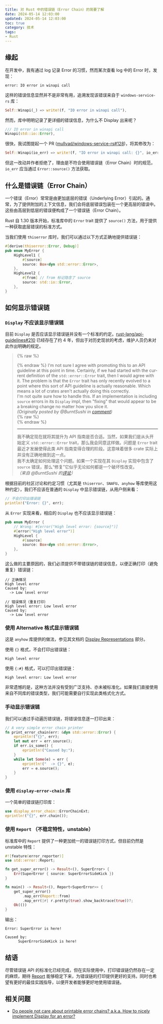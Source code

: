 ```yaml
---
title: 对 Rust 中的错误链（Error Chain）的简要了解
date: 2024-05-14 12:03:00
updated: 2024-05-14 12:03:00
toc: true
category: 技术
tags:
- Rust
---
```

## 缘起
在开发中，我有通过 log 记录 Error 的习惯，然而某次查看 log 中的 Error 时，发现：
```log
error: IO error in winapi call
```

这样的错误信息显然并不是非常有用，追溯发现该错误来自于 `windows-service-rs` 库：
```rust
Self::Winapi(_) => write!(f, "IO error in winapi call"),
```

然而，库中明明记录了更详细的错误信息，为什么不 Display 出来呢？

```rust
/// IO error in winapi call
Winapi(std::io::Error),
```

很快，我试图提起一个 PR \([mullvad/windows-service-rs#128](https://github.com/mullvad/windows-service-rs/pull/128)\)，将其修改为：
```rust
Self::Winapi(io_err) => write!(f, "IO error in winapi call: {}", io_err),
```

但这一改动并作者拒绝了，理由是不符合使用错误链（Error Chain）时的规范，`io_err` 应当通过 `Error::source()` 方法获取。

## 什么是错误链（Error Chain）
一个错误（Error）常常是由更加底层的错误（Underlying Error）引起的。通常，为了提供附加的上下文信息，我们会将底层错误包装在一个更高层的错误中。这些由高层到低层的错误便构成了一个错误链（Error Chain）。

Rust 自 1.30 版本开始，标准库中的 `Error` trait 提供了 `source()` 方法，用于提供一种获取底层错误的标准方式。

当我们使用 `thiserror` 库时，我们可以通过以下方式正确地提供错误链：
```rust
#[derive(thiserror::Error, Debug)]
pub enum MyError {
    HighLevel1 {
        #[source]
        source: Box<dyn std::error::Error>,
    },
    HighLevel2 {
        #[from] // from 标记隐含了 source
        source: std::io::Error,
    },
}
```

## 如何显示错误链
### `Display` 不应该显示错误链
目前 `Display` 是否应该显示错误链并没有一个标准的约定。[rust-lang/api-guidelines#210](https://github.com/rust-lang/api-guidelines/pull/210) 已经存在了约 4 年，但出于对历史现状的考虑，维护人员仍未对此作出明确的规定。
> {% raw %}<div lang="en">{% endraw %}
> I'm not sure I agree with promoting this to an API guideline at this point in time. Certainly, if we had started with the current definition of the `std::error::Error` trait, then I would agree with it. The problem is that the `Error` trait has only recently evolved to a point where this sort of API guideline is actually reasonable. Which means a lot of crates aren't actually doing this correctly.  
> I'm not quite sure how to handle this. If an implementation is including `source` errors in its `Display` impl, then "fixing" that would appear to be a breaking change no matter how you slice it.  
> _\(Originally posted by @BurntSushi in [comment](https://github.com/rust-lang/api-guidelines/issues/210#issuecomment-572672386)\)_  
> {% raw %}</div>{% endraw %}
> ____
> 我不确定现在就将其提升为 API 指南是否合适。当然，如果我们是从头开始定义 `std::error::Error` trait，那么我会同意这样做。问题是 `Error` trait 最近才发展使得此类 API 指南变得合理的阶段。这意味着很多 crate 实际上并没有正确地做到这一点。  
> 我不太确定如何处理这个问题。如果一个实现在其 `Display` 实现中包含了 `source` 错误，那么“修复”它似乎无论如何都是一个破坏性改变。  
> _（来自 @BurntSushi 的[评论](https://github.com/rust-lang/api-guidelines/issues/210#issuecomment-572672386)）_  


根据目前的社区讨论和约定习惯（尤其是 `thiserror`、`SNAFU`、`anyhow` 等库使用这种约定），我们不应该在普通的 `Display` 中显示错误链，从用户侧来看：
```rust
// 不会打印出错误链
println!("Error: {}", err);
```

从 `Error` 实现来看，相应的 `Display` 也不应该显示错误链：
```rust
pub enum MyError {
    // Wrong: #[error("High level error: {source}")]
    #[error("High level error")]
    HighLevel {
        #[source]
        source: Box<dyn std::error::Error>,
    },
}
```

这么做的主要原因的，我们必须提供不带错误链的错误信息，以便正确打印（避免重复）错误链：
```log
// 正确情况
High level error
Caused by:
  -> Low level error

// 错误情况（重复打印）
High level error: Low level error
Caused by:
  -> Low level error
```

### 使用 Alternative 格式显示错误链
这是 `anyhow` 库提供的做法，参见其文档的 [Display Representations](https://docs.rs/anyhow/latest/anyhow/struct.Error.html#display-representations) 部分。

使用 `{}` 格式，不会打印出错误链：
```
High level error
```

使用 `{:#}` 格式，可以打印出错误链：
```
High level error: Low level error
```

非常遗憾的是，这种方法并没有受到广泛支持、亦未被标准化。如果我们直接使用来自不同库的错误类型，我们可能需要自行实现此类格式化方式。

### 手动显示错误链
我们可以通过手动遍历错误链，将错误信息逐一打印出来：
```rust
// A very simple error chain printer
fn print_error_chain(err: &dyn std::error::Error) {
    eprintln!("{}", err);
    let mut err = err.source();
    if err.is_some() {
        eprintln!("Caused by:");
    }
    while let Some(e) = err {
        eprintln!("  -> {}", e);
        err = e.source();
    }
}
```

### 使用 `display-error-chain` 库
一个简单的错误链打印库：
```rust
use display_error_chain::ErrorChainExt;
eprintln!("{}", err.chain());
```

### 使用 `Report` （不稳定特性，unstable）
标准库中的 `Report` 提供了一种更加统一的错误链打印方式，但目前仍然是 unstable 特性：
```rust
#![feature(error_reporter)]
use std::error::Report;

fn get_super_error() -> Result<(), SuperError> {
    Err(SuperError { source: SuperErrorSideKick })
}

fn main() -> Result<(), Report<SuperError>> {
    get_super_error()
        .map_err(Report::from)
        .map_err(|r| r.pretty(true).show_backtrace(true))?;
    Ok(())
}
```

输出：
```log
Error: SuperError is here!

Caused by:
      SuperErrorSideKick is here!
```

## 结语
尽管错误链 API 的标准化已经完成，但在实际使用中，打印错误链仍然存在一定的麻烦，期待 [Report](https://doc.rust-lang.org/std/error/struct.Report.html) 能够稳定下来，为错误链的打印提供更好的支持。同时也希望有更好的最佳实践指导，以便开发者能够更好地使用错误链。

## 相关问题
- [Do people not care about printable error chains? a.k.a. How to nicely implement Display for an error?](https://users.rust-lang.org/t/do-people-not-care-about-printable-error-chains-a-k-a-how-to-nicely-implement-display-for-an-error/35362)
